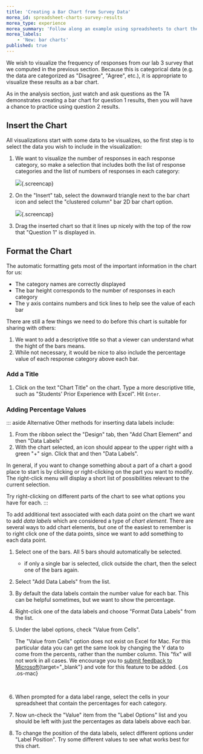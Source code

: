 ```yaml
---
title: 'Creating a Bar Chart from Survey Data'
morea_id: spreadsheet-charts-survey-results
morea_type: experience
morea_summary: 'Follow along an example using spreadsheets to chart the results of a survey'
morea_labels:
    - 'New: bar charts'
published: true
---
```

We wish to visualize the frequency of responses from our lab 3 survey
that we computed in the previous section. Because this is categorical
data (e.g. the data are categorized as "Disagree", "Agree", etc.), it
is appropriate to visualize these results as a bar chart.

As in the analysis section, just watch and ask questions as the TA
demonstrates creating a bar chart for question 1 results, then you
will have a chance to practice using question 2 results.

## Insert the Chart

All visualizations start with some data to be visualizes, so the first
step is to select the data you wish to include in the visualization:

1. We want to visualize the number of responses in each response
   category, so make a selection that includes both the list of
   response categories and the list of numbers of responses in each
   category:
   
   ![](pix/survey_analysis-chart-1.png){.screencap}

2. On the "Insert" tab, select the downward triangle next to the
   bar chart icon and select the "clustered column" bar 2D bar chart
   option.
   
   ![](pix/survey_analysis-chart-2.png){.screencap}
3. Drag the inserted chart so that it lines up nicely with the top of
   the row that "Question 1" is displayed in.
   
## Format the Chart

The automatic formatting gets most of the important information in the chart for us:
- The category names are correctly displayed
- The bar height corresponds to the number of responses in each category
- The y axis contains numbers and tick lines to help see the value of each bar

There are still a few things we need to do before this chart is
suitable for sharing with others:

1. We want to add a descriptive title so that a viewer can understand
   what the hight of the bars means.
2. While not necessary, it would be nice to also include the
   percentage value of each response category above each bar.

### Add a Title

1. Click on the text "Chart Title" on the chart. Type a more
   descriptive title, such as "Students' Prior Experience with
   Excel". Hit `Enter`.
   
### Adding Percentage Values

::: aside Alternative
Other methods for inserting data labels include:
1. From the ribbon select the "Design" tab, then "Add Chart Element" and then "Data Labels"
2. With the chart selected, an icon should appear to the upper right with a green "+" sign. Click that and then "Data Labels".

In general, if you want to change something about a part of a chart a
good place to start is by clicking or right-clicking on the part you
want to modify. The right-click menu will display a short list of
possibilities relevant to the current selection.

Try right-clicking on different parts of the chart to see what options you have for each.
:::

To add additional text associated with each data point on the chart we
want to add *data labels* which are considered a type of *chart
element*. There are several ways to add chart elements, but one of the
easiest to remember is to right click one of the data points, since we
want to add something to each data point. 

1. Select one of the bars. All 5 bars should automatically be selected.
   - if only a single bar is selected, click outside the chart, then the select one of the bars again.
2. Select "Add Data Labels" from the list.
3. By default the data labels contain the number value for each
   bar. This can be helpful sometimes, but we want to show the
   percentage. 
4. Right-click one of the data labels and choose "Format Data Labels" from the list.
5. Under the label options, check "Value from Cells". 

   The "Value from Cells" option does not exist on Excel for Mac. For
   this particular data you can get the same look by changing the Y
   data to come from the percents, rather than the number column. This
   "fix" will not work in all cases. We encourage you to [submit feedback to Microsoft](https://excel.uservoice.com/forums/304933-excel-for-mac/suggestions/17821858-custom-data-labels-for-scatter-and-bubble-graphs){target="_blank"} and vote for this feature to be added. {.os .os-mac}
   
   &nbsp;
6. When prompted for a data label range, select the cells in your
   spreadsheet that contain the percentages for each category.
7. Now un-check the "Value" item from the "Label Options" list and you
   should be left with just the percentages as data labels above each
   bar.
8. To change the position of the data labels, select different options
   under "Label Position". Try some different values to see what works
   best for this chart.
   

